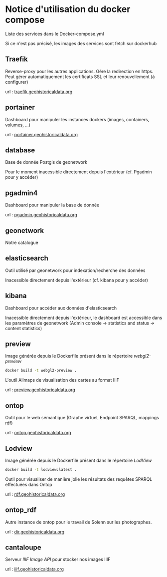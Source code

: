 # Notice d'utilisation du docker compose

Liste des services dans le Docker-compose.yml

Si ce n'est pas précisé, les images des services sont fetch sur dockerhub

## Traefik

Reverse-proxy pour les autres applications.
Gère la redirection en https. Peut gérer automatiquement les certificats SSL et leur renouvellement (à configurer)

url : [traefik.geohistoricaldata.org](traefik.geohistoricaldata.org)

## portainer

Dashboard pour manipuler les instances dockers (images, containers, volumes, ...)

url : [portainer.geohistoricaldata.org](portainer.geohistoricaldata.org)

## database

Base de donnée Postgis de geonetwork

Pour le moment inacessible directement depuis l'extérieur (cf. Pgadmin pour y accéder)

## pgadmin4

Dashboard pour manipuler la base de donnée

url : [pgadmin.geohistoricaldata.org](pgadmin.geohistoricaldata.org)

## geonetwork

Notre catalogue

## elasticsearch

Outil utilisé par geonetwork pour indexation/recherche des données

Inacessible directement depuis l'extérieur (cf. kibana pour y accéder)

## kibana

Dashboard pour accèder aux données d'elasticsearch

Inacessible directement depuis l'extérieur, le dashboard est accessible dans les paramètres de geonetwork (Admin console -> statistics and status -> content statistics)

## preview

Image générée depuis le Dockerfile présent dans le répertoire *webgl2-preview*

```bash
docker build -t webgl2-preview .
```

L'outil Allmaps de visualisation des cartes au format IIIF

url : [preview.geohistoricaldata.org](preview.geohistoricaldata.org)

## ontop

Outil pour le web sémantique (Graphe virtuel, Endpoint SPARQL, mappings rdf)

url : [ontop.geohistoricaldata.org](ontop.geohistoricaldata.org)

## Lodview

Image générée depuis le Dockerfile présent dans le répertoire *LodView*

```bash
docker build -t lodview:latest .
```

Outil pour visualiser de manière jolie les résultats des requêtes SPARQL effectuées dans Ontop

url : [rdf.geohistoricaldata.org](rdf.geohistoricaldata.org)

## ontop_rdf

Autre instance de ontop pour le travail de Solenn sur les photographes.

url : [dir.geohistoricaldata.org](dir.geohistoricaldata.org)

## cantaloupe

Serveur *IIIF Image API* pour stocker nos images IIIF

url : [iiif.geohistoricaldata.org](iiif.geohistoricaldata.org)
